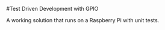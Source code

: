 #Test Driven Development with GPIO

A working solution that runs on a Raspberry Pi with unit tests.
